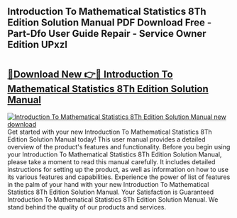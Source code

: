 ## Introduction To Mathematical Statistics 8Th Edition Solution Manual PDF Download Free - Part-Dfo User Guide Repair - Service Owner Edition UPxzl

# <h2><a href="http://bc39561.oget.top/?id=Introduction+To+Mathematical+Statistics+8Th+Edition+Solution+Manual">🔗Download New 👉🔴 Introduction To Mathematical Statistics 8Th Edition Solution Manual</a></h2>

[![Introduction To Mathematical Statistics 8Th Edition Solution Manual new download](https://i.imgur.com/5g1atiW.png)](http://bc39561.oget.top/?id=Introduction+To+Mathematical+Statistics+8Th+Edition+Solution+Manual)
Get started with your new Introduction To Mathematical Statistics 8Th Edition Solution Manual today! This user manual provides a detailed overview of the product's features and functionality. Before you begin using your Introduction To Mathematical Statistics 8Th Edition Solution Manual, please take a moment to read this manual carefully. It includes detailed instructions for setting up the product, as well as information on how to use its various features and capabilities. Experience the power of list of features in the palm of your hand with your new Introduction To Mathematical Statistics 8Th Edition Solution Manual. Your Satisfaction is Guaranteed Introduction To Mathematical Statistics 8Th Edition Solution Manual. We stand behind the quality of our products and services.
